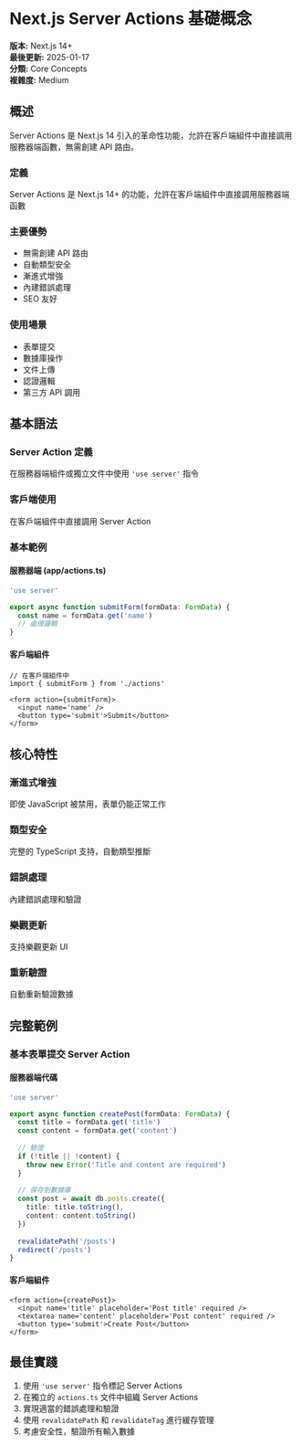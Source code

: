 # Next.js Server Actions 基礎概念

**版本:** Next.js 14+  
**最後更新:** 2025-01-17  
**分類:** Core Concepts  
**複雜度:** Medium  

## 概述

Server Actions 是 Next.js 14 引入的革命性功能，允許在客戶端組件中直接調用服務器端函數，無需創建 API 路由。

### 定義
Server Actions 是 Next.js 14+ 的功能，允許在客戶端組件中直接調用服務器端函數

### 主要優勢
- 無需創建 API 路由
- 自動類型安全
- 漸進式增強
- 內建錯誤處理
- SEO 友好

### 使用場景
- 表單提交
- 數據庫操作
- 文件上傳
- 認證邏輯
- 第三方 API 調用

## 基本語法

### Server Action 定義
在服務器端組件或獨立文件中使用 `'use server'` 指令

### 客戶端使用
在客戶端組件中直接調用 Server Action

### 基本範例

#### 服務器端 (app/actions.ts)
```typescript
'use server'

export async function submitForm(formData: FormData) {
  const name = formData.get('name')
  // 處理邏輯
}
```

#### 客戶端組件
```tsx
// 在客戶端組件中
import { submitForm } from './actions'

<form action={submitForm}>
  <input name='name' />
  <button type='submit'>Submit</button>
</form>
```

## 核心特性

### 漸進式增強
即使 JavaScript 被禁用，表單仍能正常工作

### 類型安全
完整的 TypeScript 支持，自動類型推斷

### 錯誤處理
內建錯誤處理和驗證

### 樂觀更新
支持樂觀更新 UI

### 重新驗證
自動重新驗證數據

## 完整範例

### 基本表單提交 Server Action

#### 服務器端代碼
```typescript
'use server'

export async function createPost(formData: FormData) {
  const title = formData.get('title')
  const content = formData.get('content')
  
  // 驗證
  if (!title || !content) {
    throw new Error('Title and content are required')
  }
  
  // 保存到數據庫
  const post = await db.posts.create({
    title: title.toString(),
    content: content.toString()
  })
  
  revalidatePath('/posts')
  redirect('/posts')
}
```

#### 客戶端組件
```tsx
<form action={createPost}>
  <input name='title' placeholder='Post title' required />
  <textarea name='content' placeholder='Post content' required />
  <button type='submit'>Create Post</button>
</form>
```

## 最佳實踐

1. 使用 `'use server'` 指令標記 Server Actions
2. 在獨立的 `actions.ts` 文件中組織 Server Actions
3. 實現適當的錯誤處理和驗證
4. 使用 `revalidatePath` 和 `revalidateTag` 進行緩存管理
5. 考慮安全性，驗證所有輸入數據
